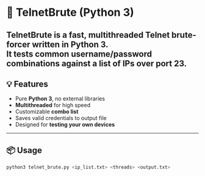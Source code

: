# 🔐 TelnetBrute (Python 3)

**TelnetBrute** is a fast, multithreaded Telnet brute-forcer written in Python 3.  
It tests common username/password combinations against a list of IPs over port 23.
---

## 💡 Features

- Pure **Python 3**, no external libraries
- **Multithreaded** for high speed
- Customizable **combo list**
- Saves valid credentials to output file
- Designed for **testing your own devices**

---

## 📦 Usage

```bash
python3 telnet_brute.py <ip_list.txt> <threads> <output.txt>
